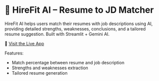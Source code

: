 # 🤖 HireFit AI – Resume to JD Matcher

HireFit AI helps users match their resumes with job descriptions using AI, providing detailed strengths, weaknesses, conclusions, and a tailored resume suggestion. Built with Streamlit + Gemini AI.

🔗 [Visit the Live App](your-app-link-here)

Features:
- Match percentage between resume and job description
- Strengths and weaknesses extraction
- Tailored resume generation
